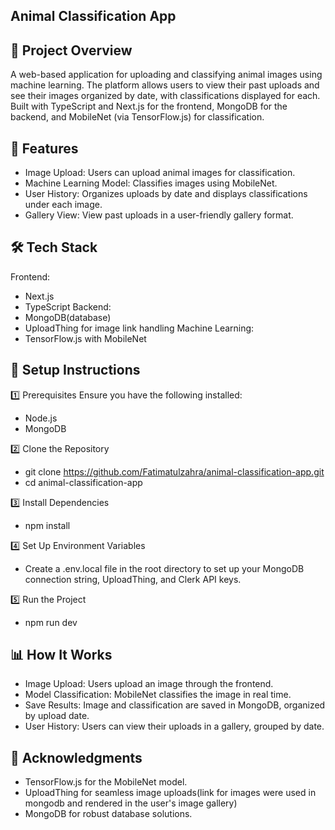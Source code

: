 ## Animal Classification App
## 📜 Project Overview
A web-based application for uploading and classifying animal images using machine learning. The platform allows users to view their past uploads and see their images organized by date, with classifications displayed for each. Built with TypeScript and Next.js for the frontend, MongoDB for the backend, and MobileNet (via TensorFlow.js) for classification.

## 🚀 Features
- Image Upload: Users can upload animal images for classification.
- Machine Learning Model: Classifies images using MobileNet.
- User History: Organizes uploads by date and displays classifications under each image.
- Gallery View: View past uploads in a user-friendly gallery format.

## 🛠️ Tech Stack
Frontend:
- Next.js
- TypeScript
Backend:
- MongoDB(database)
- UploadThing for image link handling
Machine Learning:
- TensorFlow.js with MobileNet

## 📝 Setup Instructions
1️⃣ Prerequisites
Ensure you have the following installed:
- Node.js
- MongoDB

2️⃣ Clone the Repository
- git clone https://github.com/Fatimatulzahra/animal-classification-app.git
- cd animal-classification-app

3️⃣ Install Dependencies
- npm install

4️⃣ Set Up Environment Variables
- Create a .env.local file in the root directory to set up your MongoDB connection string, UploadThing, and Clerk API keys.

5️⃣ Run the Project
- npm run dev


## 📊 How It Works
- Image Upload: Users upload an image through the frontend.
- Model Classification: MobileNet classifies the image in real time.
- Save Results: Image and classification are saved in MongoDB, organized by upload date.
- User History: Users can view their uploads in a gallery, grouped by date.

## 🤝 Acknowledgments
- TensorFlow.js for the MobileNet model.
- UploadThing for seamless image uploads(link for images were used in mongodb and rendered in the user's image gallery)
- MongoDB for robust database solutions.

